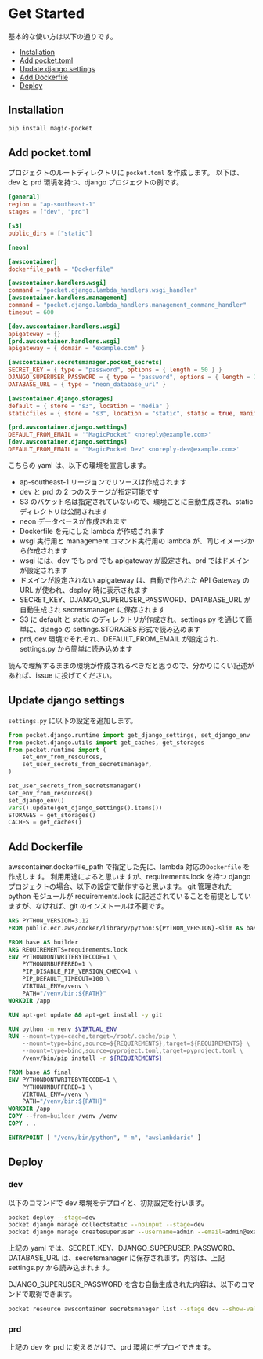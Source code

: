 # Get Started

基本的な使い方は以下の通りです。

- [Installation](#installation)
- [Add pocket.toml](#add-pockettoml)
- [Update django settings](#update-django-settings)
- [Add Dockerfile](#add-dockerfile)
- [Deploy](#deploy)

## Installation

```bash
pip install magic-pocket
```

## Add pocket.toml

プロジェクトのルートディレクトリに `pocket.toml` を作成します。
以下は、dev と prd 環境を持つ、django プロジェクトの例です。

```toml
[general]
region = "ap-southeast-1"
stages = ["dev", "prd"]

[s3]
public_dirs = ["static"]

[neon]

[awscontainer]
dockerfile_path = "Dockerfile"

[awscontainer.handlers.wsgi]
command = "pocket.django.lambda_handlers.wsgi_handler"
[awscontainer.handlers.management]
command = "pocket.django.lambda_handlers.management_command_handler"
timeout = 600

[dev.awscontainer.handlers.wsgi]
apigateway = {}
[prd.awscontainer.handlers.wsgi]
apigateway = { domain = "example.com" }

[awscontainer.secretsmanager.pocket_secrets]
SECRET_KEY = { type = "password", options = { length = 50 } }
DJANGO_SUPERUSER_PASSWORD = { type = "password", options = { length = 16 } }
DATABASE_URL = { type = "neon_database_url" }

[awscontainer.django.storages]
default = { store = "s3", location = "media" }
staticfiles = { store = "s3", location = "static", static = true, manifest = true }

[prd.awscontainer.django.settings]
DEFAULT_FROM_EMAIL = '"MagicPocket" <noreply@example.com>'
[dev.awscontainer.django.settings]
DEFAULT_FROM_EMAIL = '"MagicPocket Dev" <noreply-dev@example.com>'
```

こちらの yaml は、以下の環境を宣言します。

- ap-southeast-1 リージョンでリソースは作成されます
- dev と prd の 2 つのステージが指定可能です
- S3 のバケット名は指定されていないので、環境ごとに自動生成され、static ディレクトリは公開されます
- neon データベースが作成されます
- Dockerfile を元にした lambda が作成されます
- wsgi 実行用と management コマンド実行用の lambda が、同じイメージから作成されます
- wsgi には、dev でも prd でも apigateway が設定され、prd ではドメインが設定されます
- ドメインが設定されない apigateway は、自動で作られた API Gateway の URL が使われ、deploy 時に表示されます
- SECRET_KEY、DJANGO_SUPERUSER_PASSWORD、DATABASE_URL が自動生成され secretsmanager に保存されます
- S3 に default と static のディレクトリが作成され、settings.py を通じて簡単に、django の settings.STORAGES 形式で読み込めます
- prd, dev 環境でそれぞれ、DEFAULT_FROM_EMAIL が設定され、settings.py から簡単に読み込めます

読んで理解するままの環境が作成されるべきだと思うので、分かりにくい記述があれば、issue に投げてください。

## Update django settings

`settings.py` に以下の設定を追加します。

```python
from pocket.django.runtime import get_django_settings, set_django_env
from pocket.django.utils import get_caches, get_storages
from pocket.runtime import (
    set_env_from_resources,
    set_user_secrets_from_secretsmanager,
)

set_user_secrets_from_secretsmanager()
set_env_from_resources()
set_django_env()
vars().update(get_django_settings().items())
STORAGES = get_storages()
CACHES = get_caches()
```

## Add Dockerfile

awscontainer.dockerfile_path で指定した先に、lambda 対応の`Dockerfile` を作成します。
利用用途によると思いますが、requirements.lock を持つ django プロジェクトの場合、以下の設定で動作すると思います。
git 管理された python モジュールが requirements.lock に記述されていることを前提としていますが、なければ、git のインストールは不要です。

```Dockerfile
ARG PYTHON_VERSION=3.12
FROM public.ecr.aws/docker/library/python:${PYTHON_VERSION}-slim AS base

FROM base AS builder
ARG REQUIREMENTS=requirements.lock
ENV PYTHONDONTWRITEBYTECODE=1 \
    PYTHONUNBUFFERED=1 \
    PIP_DISABLE_PIP_VERSION_CHECK=1 \
    PIP_DEFAULT_TIMEOUT=100 \
    VIRTUAL_ENV=/venv \
    PATH="/venv/bin:${PATH}"
WORKDIR /app

RUN apt-get update && apt-get install -y git

RUN python -m venv $VIRTUAL_ENV
RUN --mount=type=cache,target=/root/.cache/pip \
    --mount=type=bind,source=${REQUIREMENTS},target=${REQUIREMENTS} \
    --mount=type=bind,source=pyproject.toml,target=pyproject.toml \
    /venv/bin/pip install -r ${REQUIREMENTS}

FROM base AS final
ENV PYTHONDONTWRITEBYTECODE=1 \
    PYTHONUNBUFFERED=1 \
    VIRTUAL_ENV=/venv \
    PATH="/venv/bin:${PATH}"
WORKDIR /app
COPY --from=builder /venv /venv
COPY . .

ENTRYPOINT [ "/venv/bin/python", "-m", "awslambdaric" ]
```

## Deploy

### dev

以下のコマンドで dev 環境をデプロイと、初期設定を行います。

```bash
pocket deploy --stage=dev
pocket django manage collectstatic --noinput --stage=dev
pocket django manage createsuperuser --username=admin --email=admin@example.com --noinput --stage=dev
```

上記の yaml では、SECRET_KEY、DJANGO_SUPERUSER_PASSWORD、DATABASE_URL は、secretsmanager に保存されます。内容は、上記 settings.py から読み込まれます。

DJANGO_SUPERUSER_PASSWORD を含む自動生成された内容は、以下のコマンドで取得できます。

```bash
pocket resource awscontainer secretsmanager list --stage dev --show-values
```

### prd

上記の dev を prd に変えるだけで、prd 環境にデプロイできます。
